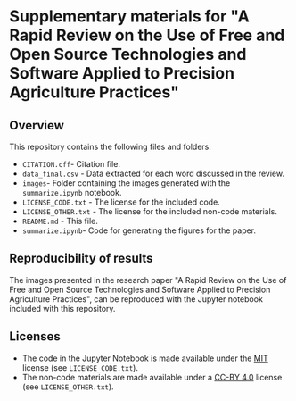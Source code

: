 # Supplementary materials for "A Rapid Review on the Use of Free and Open Source Technologies and Software Applied to Precision Agriculture Practices"

## Overview

This repository contains the following files and folders:

* `CITATION.cff`- Citation file.
* `data_final.csv` - Data extracted for each word discussed in the review.
* `images`- Folder containing the images generated with the `summarize.ipynb`
  notebook.
* `LICENSE_CODE.txt` - The license for the included code.
* `LICENSE_OTHER.txt` - The license for the included non-code materials.
* `README.md` - This file.
* `summarize.ipynb`- Code for generating the figures for the paper.

## Reproducibility of results

The images presented in the research paper "A Rapid Review on the Use of Free
and Open Source Technologies and Software Applied to Precision Agriculture
Practices", can be reproduced with the Jupyter notebook included with this
repository.

## Licenses

* The code in the Jupyter Notebook is made available under the
[MIT](https://opensource.org/licenses/MIT) license (see `LICENSE_CODE.txt`).
* The non-code materials are made available under a
[CC-BY 4.0](https://creativecommons.org/licenses/by/4.0/) license (see
`LICENSE_OTHER.txt`).
